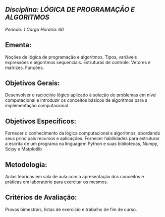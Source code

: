 ## *Disciplina: _LÓGICA DE PROGRAMAÇÃO E ALGORITMOS_*
*Periodo: _1_*
*Carga Horária: _60_*
 
## Ementa:
Noções de lógica de programação e algoritmos. Tipos, variáveis expressões e algoritmos sequenciais. Estruturas de controle. Vetores e matrizes. Funções.
 
## Objetivos Gerais:
Desenvolver o raciocínio lógico aplicado à solução de problemas em nível computacional e introduzir os conceitos básicos de algoritmos para a implementação computacional
 
## Objetivos Específicos:
Fornecer o conhecimento da lógica computacional e algoritmos, abordando seus principais recursos e aplicações. Fornecer habilidades para estruturar a escrita de um programa na linguagem Python e suas bibliotecas, Numpy, Scipy e Matplotlib
 
## Metodologia:
Aulas teóricas em sala de aula com a apresentação dos conceitos e práticas em laboratório para exercitar os mesmos.
 
## Critérios de Avaliação:
 Provas bimestrais, listas de exercício e trabalho de fim de curso.